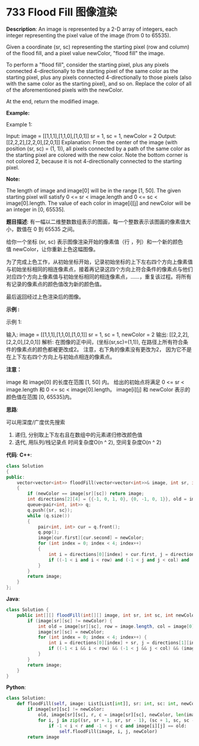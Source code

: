 # 733 Flood Fill 图像渲染

__Description__:
An image is represented by a 2-D array of integers, each integer representing the pixel value of the image (from 0 to 65535).

Given a coordinate (sr, sc) representing the starting pixel (row and column) of the flood fill, and a pixel value newColor, "flood fill" the image.

To perform a "flood fill", consider the starting pixel, plus any pixels connected 4-directionally to the starting pixel of the same color as the starting pixel, plus any pixels connected 4-directionally to those pixels (also with the same color as the starting pixel), and so on. Replace the color of all of the aforementioned pixels with the newColor.

At the end, return the modified image.

__Example:__

Example 1:

Input:
image = [[1,1,1],[1,1,0],[1,0,1]]
sr = 1, sc = 1, newColor = 2
Output: [[2,2,2],[2,2,0],[2,0,1]]
Explanation:
From the center of the image (with position (sr, sc) = (1, 1)), all pixels connected
by a path of the same color as the starting pixel are colored with the new color.
Note the bottom corner is not colored 2, because it is not 4-directionally connected
to the starting pixel.

__Note:__

The length of image and image[0] will be in the range [1, 50].
The given starting pixel will satisfy 0 <= sr < image.length and 0 <= sc < image[0].length.
The value of each color in image[i][j] and newColor will be an integer in [0, 65535].

__题目描述__:
有一幅以二维整数数组表示的图画，每一个整数表示该图画的像素值大小，数值在 0 到 65535 之间。

给你一个坐标 (sr, sc) 表示图像渲染开始的像素值（行 ，列）和一个新的颜色值 newColor，让你重新上色这幅图像。

为了完成上色工作，从初始坐标开始，记录初始坐标的上下左右四个方向上像素值与初始坐标相同的相连像素点，接着再记录这四个方向上符合条件的像素点与他们对应四个方向上像素值与初始坐标相同的相连像素点，……，重复该过程。将所有有记录的像素点的颜色值改为新的颜色值。

最后返回经过上色渲染后的图像。

__示例 :__

示例 1:

输入:
image = [[1,1,1],[1,1,0],[1,0,1]]
sr = 1, sc = 1, newColor = 2
输出: [[2,2,2],[2,2,0],[2,0,1]]
解析:
在图像的正中间，(坐标(sr,sc)=(1,1)),
在路径上所有符合条件的像素点的颜色都被更改成2。
注意，右下角的像素没有更改为2，
因为它不是在上下左右四个方向上与初始点相连的像素点。

__注意：__

image 和 image[0] 的长度在范围 [1, 50] 内。
给出的初始点将满足 0 <= sr < image.length 和 0 <= sc < image[0].length。
image[i][j] 和 newColor 表示的颜色值在范围 [0, 65535]内。

__思路__:

可以用深度/广度优先搜索

1. 递归, 分别取上下左右且在数组中的元素递归修改颜色值
2. 迭代, 用队列/栈记录点
时间复杂度O(n ^ 2), 空间复杂度O(n ^ 2)

__代码__:
__C++__:

```C++
class Solution 
{
public:
    vector<vector<int>> floodFill(vector<vector<int>>& image, int sr, int sc, int newColor) 
    {
        if (newColor == image[sr][sc]) return image;
        int directions[2][4] = {{-1, 0, 1, 0}, {0, -1, 0, 1}}, old = image[sr][sc], row = image.size(), col = image[0].size();
        queue<pair<int, int>> q;
        q.push({sr, sc});
        while (q.size()) 
        {
            pair<int, int> cur = q.front();
            q.pop();
            image[cur.first][cur.second] = newColor;
            for (int index = 0; index < 4; index++) 
            {
                int i = directions[0][index] + cur.first, j = directions[1][index] + cur.second;
                if ((-1 < i and i < row) and (-1 < j and j < col) and (image[i][j] == old)) q.push({i, j});
            }
        }
        return image;
    }
};
```

__Java__:

```Java
class Solution {
    public int[][] floodFill(int[][] image, int sr, int sc, int newColor) {
        if (image[sr][sc] != newColor) {
            int old = image[sr][sc], row = image.length, col = image[0].length, directions[][] = {{-1, 0, 1, 0}, {0, -1, 0, 1}};
            image[sr][sc] = newColor;
            for (int index = 0; index < 4; index++) {
                int i = directions[0][index] + sr, j = directions[1][index] + sc;
                if ((-1 < i && i < row) && (-1 < j && j < col) && (image[i][j] == old)) floodFill(image, i, j, newColor);
            }
        }
        return image;
    }
}
```

__Python__:

```Python
class Solution:
    def floodFill(self, image: List[List[int]], sr: int, sc: int, newColor: int) -> List[List[int]]:
        if image[sr][sc] != newColor:
            old, image[sr][sc], r, c = image[sr][sc], newColor, len(image), len(image[0])
            for i, j in zip((sr, sr + 1, sr, sr - 1), (sc + 1, sc, sc - 1, sc)):
                if -1 < i < r and -1 < j < c and image[i][j] == old:
                    self.floodFill(image, i, j, newColor)
        return image
```
